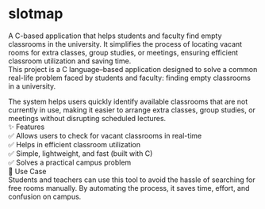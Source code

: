 # slotmap
A C-based application that helps students and faculty find empty classrooms in the university. It simplifies the process of locating vacant rooms for extra classes, group studies, or meetings, ensuring efficient classroom utilization and saving time.
<br>
This project is a C language–based application designed to solve a common real-life problem faced by students and faculty: finding empty classrooms in a university.
<br>

The system helps users quickly identify available classrooms that are not currently in use, making it easier to arrange extra classes, group studies, or meetings without disrupting scheduled lectures.
<br>
✨ Features
<br>
✅ Allows users to check for vacant classrooms in real-time
<br>
✅ Helps in efficient classroom utilization
<br>
✅ Simple, lightweight, and fast (built with C)
<br>
✅ Solves a practical campus problem
<br>
🎯 Use Case
<br>
Students and teachers can use this tool to avoid the hassle of searching for free rooms manually. By automating the process, it saves time, effort, and confusion on campus.
